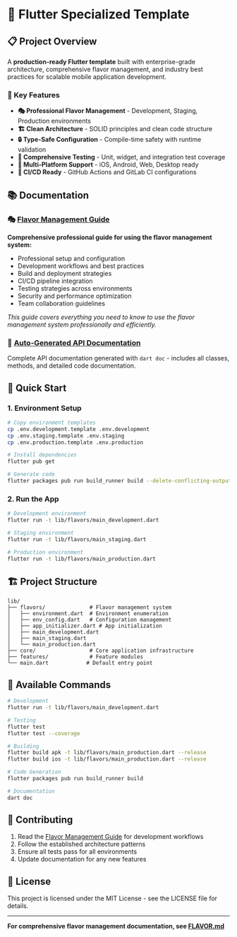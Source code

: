 # 🚀 Flutter Specialized Template

## 📋 Project Overview

A **production-ready Flutter template** built with enterprise-grade architecture, comprehensive flavor management, and industry best practices for scalable mobile application development.

### 🌟 Key Features

- **🎭 Professional Flavor Management** - Development, Staging, Production environments
- **🏗️ Clean Architecture** - SOLID principles and clean code structure
- **🔒 Type-Safe Configuration** - Compile-time safety with runtime validation
- **🧪 Comprehensive Testing** - Unit, widget, and integration test coverage
- **📱 Multi-Platform Support** - iOS, Android, Web, Desktop ready
- **🔄 CI/CD Ready** - GitHub Actions and GitLab CI configurations

## 📚 Documentation

### 🎭 **[Flavor Management Guide](lib/flavors/README.md)**
**Comprehensive professional guide for using the flavor management system:**
- Professional setup and configuration
- Development workflows and best practices
- Build and deployment strategies
- CI/CD pipeline integration
- Testing strategies across environments
- Security and performance optimization
- Team collaboration guidelines

*This guide covers everything you need to know to use the flavor management system professionally and efficiently.*

### 📖 **[Auto-Generated API Documentation](doc/api/index.html)**
Complete API documentation generated with `dart doc` - includes all classes, methods, and detailed code documentation.

## 🚀 Quick Start

### 1. Environment Setup
```bash
# Copy environment templates
cp .env.development.template .env.development
cp .env.staging.template .env.staging  
cp .env.production.template .env.production

# Install dependencies
flutter pub get

# Generate code
flutter packages pub run build_runner build --delete-conflicting-outputs
```

### 2. Run the App
```bash
# Development environment
flutter run -t lib/flavors/main_development.dart

# Staging environment  
flutter run -t lib/flavors/main_staging.dart

# Production environment
flutter run -t lib/flavors/main_production.dart
```

## 🏗️ Project Structure

```
lib/
├── flavors/              # Flavor management system
│   ├── environment.dart  # Environment enumeration
│   ├── env_config.dart   # Configuration management
│   ├── app_initializer.dart # App initialization
│   ├── main_development.dart
│   ├── main_staging.dart
│   └── main_production.dart
├── core/                 # Core application infrastructure
├── features/             # Feature modules
└── main.dart            # Default entry point
```

## 🔧 Available Commands

```bash
# Development
flutter run -t lib/flavors/main_development.dart

# Testing
flutter test
flutter test --coverage

# Building
flutter build apk -t lib/flavors/main_production.dart --release
flutter build ios -t lib/flavors/main_production.dart --release

# Code Generation
flutter packages pub run build_runner build

# Documentation
dart doc
```

## 🤝 Contributing

1. Read the [Flavor Management Guide](FLAVOR.md) for development workflows
2. Follow the established architecture patterns
3. Ensure all tests pass for all environments
4. Update documentation for any new features

## 📄 License

This project is licensed under the MIT License - see the LICENSE file for details.

---

**For comprehensive flavor management documentation, see [FLAVOR.md](FLAVOR.md)**

